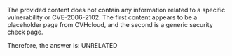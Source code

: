 The provided content does not contain any information related to a specific vulnerability or CVE-2006-2102. The first content appears to be a placeholder page from OVHcloud, and the second is a generic security check page.

Therefore, the answer is: UNRELATED